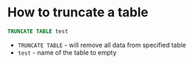 # How to truncate a table

```sql
TRUNCATE TABLE test
```

- `TRUNCATE TABLE` - will remove all data from specified table
- `test` - name of the table to empty


